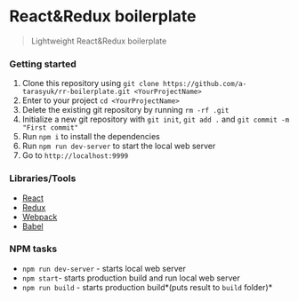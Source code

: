 # React&Redux boilerplate
> Lightweight React&Redux boilerplate

### Getting started
1. Clone this repository using `git clone https://github.com/a-tarasyuk/rr-boilerplate.git <YourProjectName>`
2. Enter to your project `cd <YourProjectName>`
2. Delete the existing git repository by running `rm -rf .git`
3. Initialize a new git repository with `git init`, `git add .` and `git commit -m "First commit"`
4. Run `npm i` to install the dependencies
5. Run `npm run dev-server` to start the local web server
6. Go to `http://localhost:9999`

### Libraries/Tools
- [React](https://facebook.github.io/react)
- [Redux](https://github.com/rackt/redux)
- [Webpack](https://webpack.github.io)
- [Babel](https://babeljs.io)

### NPM tasks
- `npm run dev-server` - starts local web server
- `npm start`- starts production build and run local web server
- `npm run build` - starts production build*(puts result to `build` folder)*
